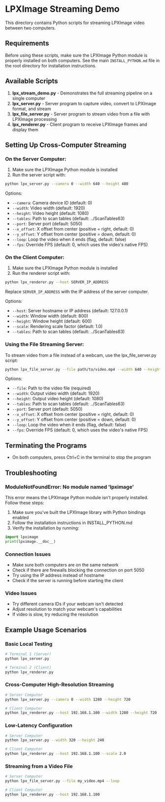 # LPXImage Streaming Demo

This directory contains Python scripts for streaming LPXImage video between two computers.

## Requirements

Before using these scripts, make sure the LPXImage Python module is properly installed on both computers.
See the main `INSTALL_PYTHON.md` file in the root directory for installation instructions.

## Available Scripts

1. **lpx_stream_demo.py** - Demonstrates the full streaming pipeline on a single computer
2. **lpx_server.py** - Server program to capture video, convert to LPXImage format, and stream
3. **lpx_file_server.py** - Server program to stream video from a file with LPXImage processing
4. **lpx_renderer.py** - Client program to receive LPXImage frames and display them

## Setting Up Cross-Computer Streaming

### On the Server Computer:

1. Make sure the LPXImage Python module is installed
2. Run the server script with:

```bash
python lpx_server.py --camera 0 --width 640 --height 480
```

Options:
- `--camera`: Camera device ID (default: 0)
- `--width`: Video width (default: 1920)
- `--height`: Video height (default: 1080)
- `--tables`: Path to scan tables (default: ../ScanTables63)
- `--port`: Server port (default: 5050)
- `--x_offset`: X offset from center (positive = right, default: 0)
- `--y_offset`: Y offset from center (positive = down, default: 0)
- `--loop`: Loop the video when it ends (flag, default: false)
- `--fps`: Override FPS (default: 0, which uses the video's native FPS)

### On the Client Computer:

1. Make sure the LPXImage Python module is installed
2. Run the renderer script with:

```bash
python lpx_renderer.py --host SERVER_IP_ADDRESS
```

Replace `SERVER_IP_ADDRESS` with the IP address of the server computer.

Options:
- `--host`: Server hostname or IP address (default: 127.0.0.1)
- `--width`: Window width (default: 800)
- `--height`: Window height (default: 600)
- `--scale`: Rendering scale factor (default: 1.0)
- `--tables`: Path to scan tables (default: ../ScanTables63)

### Using the File Streaming Server:

To stream video from a file instead of a webcam, use the lpx_file_server.py script:

```bash
python lpx_file_server.py --file path/to/video.mp4 --width 640 --height 480
```

Options:
- `--file`: Path to the video file (required)
- `--width`: Output video width (default: 1920)
- `--height`: Output video height (default: 1080)
- `--tables`: Path to scan tables (default: ../ScanTables63)
- `--port`: Server port (default: 5050)
- `--x_offset`: X offset from center (positive = right, default: 0)
- `--y_offset`: Y offset from center (positive = down, default: 0)
- `--loop`: Loop the video when it ends (flag, default: false)
- `--fps`: Override FPS (default: 0, which uses the video's native FPS)

## Terminating the Programs

- On both computers, press Ctrl+C in the terminal to stop the program

## Troubleshooting

### ModuleNotFoundError: No module named 'lpximage'

This error means the LPXImage Python module isn't properly installed. Follow these steps:

1. Make sure you've built the LPXImage library with Python bindings enabled
2. Follow the installation instructions in INSTALL_PYTHON.md
3. Verify the installation by running:

```python
import lpximage
print(lpximage.__doc__)
```

### Connection Issues

- Make sure both computers are on the same network
- Check if there are firewalls blocking the connection on port 5050
- Try using the IP address instead of hostname
- Check if the server is running before starting the client

### Video Issues

- Try different camera IDs if your webcam isn't detected
- Adjust resolution to match your webcam's capabilities
- If video is slow, try reducing the resolution

## Example Usage Scenarios

### Basic Local Testing

```bash
# Terminal 1 (Server)
python lpx_server.py

# Terminal 2 (Client)
python lpx_renderer.py
```

### Cross-Computer High-Resolution Streaming

```bash
# Server Computer
python lpx_server.py --camera 0 --width 1280 --height 720

# Client Computer
python lpx_renderer.py --host 192.168.1.100 --width 1280 --height 720
```

### Low-Latency Configuration

```bash
# Server Computer
python lpx_server.py --width 320 --height 240

# Client Computer
python lpx_renderer.py --host 192.168.1.100 --scale 2.0
```

### Streaming from a Video File

```bash
# Server Computer
python lpx_file_server.py --file my_video.mp4 --loop

# Client Computer
python lpx_renderer.py --host 192.168.1.100
```
